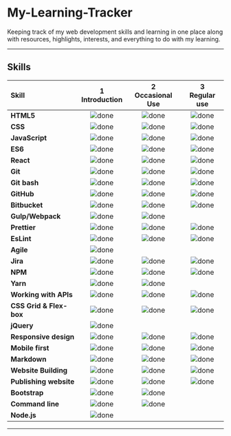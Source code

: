 # My-Learning-Tracker

Keeping track of my web development skills and learning in one place along with resources, highlights, interests, and everything to do with my learning.

---

## Skills

[done]: https://user-images.githubusercontent.com/29199184/32275438-8385f5c0-bf0b-11e7-9406-42265f71e2bd.png "Done"

| Skill                   | 1<br>Introduction | 2<br>Occasional Use | 3<br>Regular use |
| :---------------------- | :---------------: | :-----------------: | :--------------: |
| **HTML5**               |   ![done][done]   |    ![done][done]    |  ![done][done]   |
| **CSS**                 |   ![done][done]   |    ![done][done]    |  ![done][done]   |
| **JavaScript**          |   ![done][done]   |    ![done][done]    |  ![done][done]   |
| **ES6**                 |   ![done][done]   |    ![done][done]    |  ![done][done]   |
| **React**               |   ![done][done]   |    ![done][done]    |  ![done][done]   |
| **Git**                 |   ![done][done]   |    ![done][done]    |  ![done][done]   |
| **Git bash**            |   ![done][done]   |    ![done][done]    |  ![done][done]   |
| **GitHub**              |   ![done][done]   |    ![done][done]    |  ![done][done]   |
| **Bitbucket**           |   ![done][done]   |    ![done][done]    |  ![done][done]   |
| **Gulp/Webpack**        |   ![done][done]   |    ![done][done]    |                  |
| **Prettier**            |   ![done][done]   |    ![done][done]    |  ![done][done]   |
| **EsLint**              |   ![done][done]   |    ![done][done]    |  ![done][done]   |
| **Agile**               |   ![done][done]   |
| **Jira**                |   ![done][done]   |    ![done][done]    |  ![done][done]   |
| **NPM**                 |   ![done][done]   |    ![done][done]    |  ![done][done]   |
| **Yarn**                |   ![done][done]   |    ![done][done]    |
| **Working with APIs**   |   ![done][done]   |    ![done][done]    |  ![done][done]   |
| **CSS Grid & Flex-box** |   ![done][done]   |    ![done][done]    |  ![done][done]   |
| **jQuery**              |   ![done][done]   |
| **Responsive design**   |   ![done][done]   |    ![done][done]    |  ![done][done]   |
| **Mobile first**        |   ![done][done]   |    ![done][done]    |  ![done][done]   |
| **Markdown**            |   ![done][done]   |    ![done][done]    |  ![done][done]   |
| **Website Building**    |   ![done][done]   |    ![done][done]    |  ![done][done]   |
| **Publishing website**  |   ![done][done]   |    ![done][done]    | ![done][done]    |
| **Bootstrap**           |   ![done][done]   |    ![done][done]    |                  |
| **Command line**        |   ![done][done]   |    ![done][done]    |                  |
| **Node.js**             |   ![done][done]   |

---

